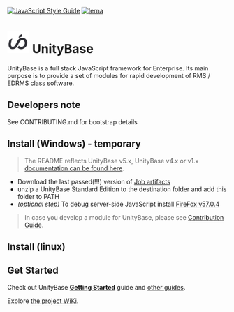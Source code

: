 [![JavaScript Style Guide](https://img.shields.io/badge/code_style-standard-brightgreen.svg)](https://standardjs.com)
[![lerna](https://img.shields.io/badge/maintained%20with-lerna-cc00ff.svg)](https://lernajs.io/)

# <a href="https://unitybase.info/"> <img src="/img/ub-logo_black.png" height="50"/></a> UnityBase

UnityBase is a full stack JavaScript framework for Enterprise. Its main purpose is to provide a set of modules for rapid development of RMS / EDRMS class software.

## Developers note
  See CONTRIBUTING.md for bootstrap details 
 
## Install (Windows) - temporary

> The README reflects UnityBase v5.x, UnityBase v4.x or v1.x [documentation can be found here](https://git-pub.intecracy.com/unitybase/samples/tree/master/courses/tutorial).

  - Download the last passed(!!!) version of  [Job artifacts](https://git-pub.intecracy.com/pavel.mash/ub-server-ee/pipelines)
  - unzip a UnityBase Standard Edition to the destination folder and add this folder to PATH
  - _(optional step)_ To debug server-side JavaScript install [FireFox v57.0.4](https://ftp.mozilla.org/pub/firefox/releases/57.0.4/)

> In case you develop a module for UnityBase, please see [Contribution Guide](https://git-pub.intecracy.com/unitybase/ubjs/blob/master/CONTRIBUTING.md).

## Install (linux)



## Get Started

Check out UnityBase [**Getting Started**](https://git-pub.intecracy.com/unitybase/samples/tree/master/courses/tutorial-v5) guide 
and [other guides](https://git-pub.intecracy.com/unitybase/samples).

Explore [the project WiKi](https://git-pub.intecracy.com/unitybase/ubjs/wikis/home).
